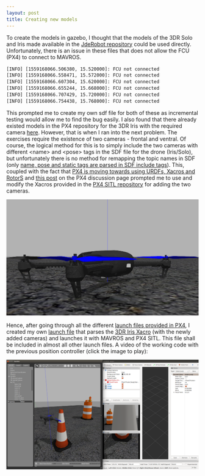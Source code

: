 ```yaml
---
layout: post
title: Creating new models
---
```


To create the models in gazebo, I thought that the models of the 3DR Solo and Iris made available in the [JdeRobot repository](https://github.com/JdeRobot/assets/tree/master/gazebo/models) could be used directly. Unfortunately, there is an issue in these files that does not allow the FCU (PX4) to connect to MAVROS.

```bash
[INFO] [1559168066.506380, 15.520000]: FCU not connected
[INFO] [1559168066.558471, 15.572000]: FCU not connected
[INFO] [1559168066.607304, 15.620000]: FCU not connected
[INFO] [1559168066.655244, 15.668000]: FCU not connected
[INFO] [1559168066.707429, 15.720000]: FCU not connected
[INFO] [1559168066.754438, 15.768000]: FCU not connected
```

This prompted me to create my own sdf file for both of these as incremental testing would allow me to find the bug easily. I also found that there already existed models in the PX4 repository for the 3DR Iris with the required camera [here](https://github.com/PX4/sitl_gazebo/tree/master/models/iris_fpv_cam). However, that is when I ran into the next problem. The exercises require the existence of two cameras - frontal and ventral. Of course, the logical method for this is to simply include the two cameras with different \<name\> and \<pose\> tags in the SDF file for the drone (Iris/Solo), but unfortunately there is no method for remapping the topic names in SDF (only [name, pose and static tags are parsed in SDF include tags](https://bitbucket.org/osrf/gazebo/src/eae3d1b7adce37b2838501a25e42d36966dce298/gazebo/sdf/interface/parser.cc?at=default#cl-634)). This, coupled with the fact that [PX4 is moving towards using URDFs, Xacros and RotorS](https://github.com/PX4/sitl_gazebo) and [this post](https://discuss.px4.io/t/how-to-add-a-ros-camera-to-iris-for-gazebo-simulation/5118/7) on the PX4 discussion page prompted me to use and modify the Xacros provided in the [PX4 SITL repository](https://github.com/PX4/sitl_gazebo/tree/master/models/rotors_description/urdf) for adding the two cameras.

![Iris with Cameras Close-up](../img/iris_with_cameras.png)

Hence, after going through all the different [launch files provided in PX4](https://github.com/PX4/Firmware/tree/master/launch), I created my own [launch file](https://github.com/TheRoboticsClub/colab-gsoc2019-Nikhil_Khedekar/blob/master/catkin_ws/src/drone_exercises/launch/mavros_px4_sitl.launch) that parses the [3DR Iris Xacro](https://github.com/TheRoboticsClub/colab-gsoc2019-Nikhil_Khedekar/blob/master/catkin_ws/src/drone_exercises/models/rotors_description/urdf/iris_base.xacro) (with the newly added cameras) and launches it with MAVROS and PX4 SITL. This file shall be included in almost all other launch files. A video of the working code with the previous position controller (click the image to play):

[![Iris with Cameras](../img/cameras_addition.png)](http://www.youtube.com/watch?v=O2KT_7mCkpA)